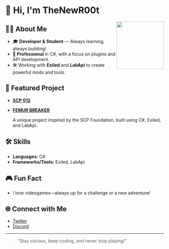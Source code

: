 # 👋 Hi, I'm TheNewR00t

<img align="right" src="https://github.com/TheNewR00t.png" width="150" />

## 🧑‍💻 About Me

- 🎓 **Developer & Student** — Always learning, always building!
- 💼 **Professional** in C#, with a focus on plugins and API development.
- 🛠️ Working with **Exiled** and **LabApi** to create powerful mods and tools.

## 🚀 Featured Project

- **[SCP 012](https://github.com/TheNewR00t/SCP012-Plugin)**
- **[FEMUR BREAKER](https://github.com/TheNewR00t/FemurBreaker-SCP-SL-Plugin)**
  
  A unique project inspired by the SCP Foundation, built using C#, Exiled, and LabApi.

## 🛠️ Skills

- **Languages:** C#
- **Frameworks/Tools:** Exiled, LabApi

## 🎮 Fun Fact

- I love videogames—always up for a challenge or a new adventure!

## 🌐 Connect with Me

- [Twitter](https://x.com/davilone32rl)  <!-- Replace 'your-handle' with your actual Twitter username -->
- [Discord](https://discord.gg/9A5S9TGgQu)
---

> “Stay curious, keep coding, and never stop playing!”
